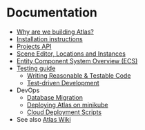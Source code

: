 # Documentation

* [Why are we building Atlas?](docs/0_start-here.md)
* [Installation instructions](docs/0_installation/readme.md)
* [Projects API](docs/2_projects_editor_scenes/01_projects-api.md)
* [Scene Editor, Locations and Instances](docs/2_projects_editor_scenes/02_editor-scenes-locations.md)
* [Entity Component System Overview (ECS)](docs/4_engine/01_ecs.md)
* [Testing guide](docs/3_testing/readme.md)
  - [Writing Reasonable & Testable Code](docs/3_testing/1_reasonable_code.md)
  - [Test-driven Development](docs/3_testing/2_test_driven_development.md)
* DevOps
  - [Database Migration](docs/1_devops_deployment/07-feathers-sequelize.md)
  - [Deploying Atlas on minikube](docs/1_devops_deployment/09-minikube.md)
  - [Cloud Deployment Scripts](docs/1_devops_deployment/10-deployment.md)
* See also [Atlas Wiki](https://github.com/AtlasFoundation/Atlas/wiki/)
